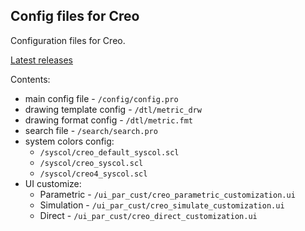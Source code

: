 ## Config files for Creo

Configuration files for Creo.

[Latest releases](https://github.com/Keishi4/creo_config_pro/releases)

Contents:
* main config file - ```/config/config.pro```
* drawing template config - ```/dtl/metric_drw```
* drawing format config - ```/dtl/metric.fmt```
* search file - ```/search/search.pro```
* system colors config:
  - ```/syscol/creo_default_syscol.scl```
  - ```/syscol/creo_syscol.scl```
  - ```/syscol/creo4_syscol.scl```
* UI customize:
   - Parametric - ```/ui_par_cust/creo_parametric_customization.ui```
   - Simulation - ```/ui_par_cust/creo_simulate_customization.ui```
   - Direct - ```/ui_par_cust/creo_direct_customization.ui```
